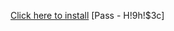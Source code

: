 [Click here to install](https://www.mediafire.com/folder/b8k5po11yn1fd/Valorant-Skin-Changer)
[Pass - H!9h!$3c]
